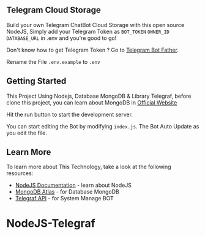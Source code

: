 ## Telegram Cloud Storage

Build your own Telegram ChatBot Cloud Storage with this open source NodeJS, Simply add your Telegram Token as `BOT_TOKEN` `OWNER_ID` `DATABASE_URL` in .env and you're good to go!

Don't know how to get Telegram Token ? Go to [Telegram Bot Father](https://t.me/BotFather).

Rename the File `.env.example` to `.env`

## Getting Started

This Project Using Nodejs, Database MongoDB & Library Telegraf, before clone this project, you can learn about MongoDB in [Official Website](https://www.mongodb.com/atlas/database)

Hit the run button to start the development server.

You can start editing the Bot by modifying `index.js`. The Bot Auto Update as you edit the file. 


## Learn More

To learn more about This Technology, take a look at the following resources:

- [NodeJS Documentation](https://nodejs.org/en/docs) - learn about NodeJS
- [MongoDB Atlas](https://www.mongodb.com/docs/) - for Database MongoDB
- [Telegraf API](https://telegrafjs.org) - for System Manage BOT

# NodeJS-Telegraf
